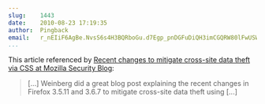 ```yaml
---
slug:    1443
date:    2010-08-23 17:19:35
author:  Pingback
email:   r_nEIiF6AgBe.NvsS6s4H3BQRboGu.d7Egp_pnDGFuDiQH3imCGQRW80lFwUSWeA==
...
```


This article referenced by <a
href="https://blog.mozilla.com/security/2010/08/23/recent-changes-to-mitigate-cross-site-data-theft-via-css/">Recent
changes to mitigate cross-site data theft via CSS at Mozilla Security
Blog</a>:

> [...] Weinberg did a great blog post explaining the recent changes in
> Firefox 3.5.11 and 3.6.7 to mitigate cross-site data theft using [...]
